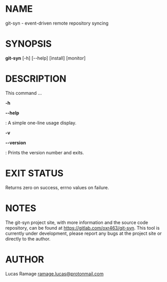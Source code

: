 # NAME

git-syn - event-driven remote repository syncing

# SYNOPSIS

**git-syn** [-h] [--help] [install] [monitor]

# DESCRIPTION

This command ...

**-h**

**--help**

:   A simple one-line usage display.

**-v**

**--version**

:   Prints the version number and exits.

# EXIT STATUS

Returns zero on success, errno values on failure.

# NOTES

The git-syn project site, with more information and the source code
repository, can be found at https://gitlab.com/oxr463/git-syn. This
tool is currently under development,
please report any bugs at the project site or directly to the author.

# AUTHOR

Lucas Ramage <ramage.lucas@protonmail.com>

